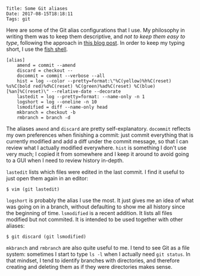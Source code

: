     Title: Some Git aliases
    Date: 2017-08-15T18:18:11
    Tags: git

Here are some of the Git alias configurations that I use. My philosophy in
writing them was to keep them descriptive, and *not to keep them easy to type*,
following the approach in [this blog
post](http://blog.wittchen.biz.pl/my-approach-to-git-aliases/). In order to keep
my typing short, I use the [fish shell](http://fishshell.com).

```
[alias]
	amend = commit --amend
	discard = checkout --
	docommit = commit --verbose --all
	hist = log --color --pretty=format:\"%C(yellow)%h%C(reset) %s%C(bold red)%d%C(reset) %C(green)%ad%C(reset) %C(blue)[%an]%C(reset)\" --relative-date --decorate
	lastedit = log --pretty=format: --name-only -n 1
	logshort = log --oneline -n 10
    lsmodified = diff --name-only head
	mkbranch = checkout -b
	rmbranch = branch -d
```

The aliases `amend` and `discard` are pretty self-explanatory. `docommit`
reflects my own preferences when finishing a commit: just commit everything that
is currently modified and add a diff under the commit message, so that I can
review what I actually modified everywhere. `hist` is something I don't use very
much; I copied it from somewhere and I keep it around to avoid going to a GUI
when I need to review history in-depth.

`lastedit` lists which files were edited in the last commit. I find it useful to
just open them again in an editor:

```
$ vim (git lastedit)
```

`logshort` is probably the alias I use the most. It just gives me an idea of
what was going on in a branch, without defaulting to show me all history since
the beginning of time. `lsmodified` is a recent addition. It lists all files
modified but not commited. It is intended to be used together with other
aliases:

```
$ git discard (git lsmodified)
```

`mkbranch` and `rmbranch` are also quite useful to me. I tend to see Git as a
file system: sometimes I start to type `ls -l` when I actually need `git
status`. In that mindset, I tend to identify branches with directories, and
therefore creating and deleting them as if they were directories makes sense.
